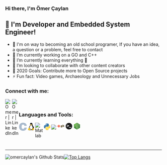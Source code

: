 ### Hi there, I'm Ömer Çaylan

## 👋 I'm Developer and Embedded System Engineer!
- 📕 I'm on way to becoming an old school programer, If you have an idea, a question or a problem, feel free to contact
- 🔭 I’m currently working on a GO and C++
- 🌱 I’m currently learning everything 🤣
- 👯 I’m looking to collaborate with other content creators
- 🥅 2020 Goals: Contribute more to Open Source projects
- ⚡ Fun fact: Video games, Archaeology and Unnecessary Jobs

### Connect with me:


[<img align="left" alt="Omer | LinkedIn" width="22px" src="https://cdn.jsdelivr.net/npm/simple-icons@v3/icons/linkedin.svg" />][linkedin]

[<img align="left" alt="Omer | LinkedIn" width="22px" src="https://cdn.jsdelivr.net/npm/simple-icons@v3/icons/gmail.svg" />][GMAIL]



<br />

### Languages and Tools:

[<img align="left" alt="C++" width="26px" src="https://github.com/devicons/devicon/blob/master/icons/c/c-original.svg"/>][github]
[<img align="left" alt="Linux" width="26px" src="https://github.com/devicons/devicon/blob/master/icons/linux/linux-original.svg"/>][github]
[<img align="left" alt="Matlab" width="26px" src="https://upload.wikimedia.org/wikipedia/commons/thumb/2/21/Matlab_Logo.png/667px-Matlab_Logo.png"/>][github]
[<img align="left" alt="Python" width="26px" src="https://github.com/devicons/devicon/blob/master/icons/python/python-original.svg"/>][github]
<code><img height="22" src="https://img.icons8.com/color/22/000000/golang.png"></code>
<code><img height="22" src="https://raw.githubusercontent.com/github/explore/80688e429a7d4ef2fca1e82350fe8e3517d3494d/topics/git/git.png"></code>
<code><img height="22" src="https://raw.githubusercontent.com/github/explore/80688e429a7d4ef2fca1e82350fe8e3517d3494d/topics/terminal/terminal.png"></code>
<code><img height="22" src="https://raw.githubusercontent.com/github/explore/80688e429a7d4ef2fca1e82350fe8e3517d3494d/topics/nodejs/nodejs.png"></code>

<br />
<br />

---

<img align="left" alt="omercaylan's Github Stats" src="https://github-readme-stats.vercel.app/api?username=omercaylan&show_icons=true&hide_border=true" />

[![Top Langs](https://github-readme-stats.vercel.app/api/top-langs/?username=omercaylan&show_icons=true&hide_border=true)](https://github.com/omercaylan)


[linkedin]: https://www.linkedin.com/in/omercaylan
[GMAIL]: mailto:omerceylan38@gmail.com
[github]:  https://github.com/omercaylan